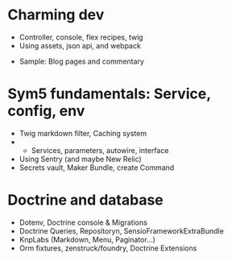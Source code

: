 # Charming dev
* Controller, console, flex recipes, twig
* Using assets, json api, and webpack
- Sample: Blog pages and commentary

# Sym5 fundamentals: Service, config, env
* Twig markdown filter, Caching system
* - Services, parameters, autowire, interface
* Using Sentry (and maybe New Relic)
* Secrets vault, Maker Bundle, create Command

# Doctrine and database
* Dotenv, Doctrine console & Migrations
* Doctrine Queries, Repositoryn, SensioFrameworkExtraBundle
* KnpLabs (Markdown, Menu, Paginator...)
* Orm fixtures, zenstruck/foundry, Doctrine Extensions
